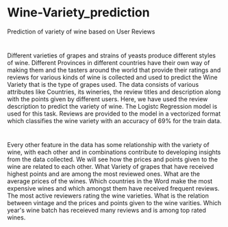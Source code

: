 # Wine-Variety_prediction
Prediction of variety of wine based on User Reviews


#
Different varieties of grapes and strains of yeasts produce different styles of wine. Different Provinces in different countries have their own way of making them and the tasters around the world that provide their ratings and reviews for various kinds of wine is collected and used to predict the Wine Variety that is the type of grapes used.
The data consists of various attributes like Countries, its wineries, the review titles and description along with the points given by different users.
Here, we have used the review description to predict the variety of wine. The Logistc Regression model is used for this task. Reviews are provided to the model in a vectorized format which classifies the wine variety with an accuracy of 69% for the train data.

#
Every other feature in the data has some relationship with the variety of wine, with each other and in combinations contribute to developing insights from the data collected.
We will see how the prices and points given to the wine are related to each other. What Variety of grapes that have received highest points and are among the most reviewed ones. What are the average prices of the wines. Which countries in the Word make the most expensive wines and which amongst them have received frequent reviews. The most active reviewers rating the wine varieties. What is the relation between vintage and the prices and points given to the wine varities. Which year's wine batch has receieved many reviews and is among top rated wines.
